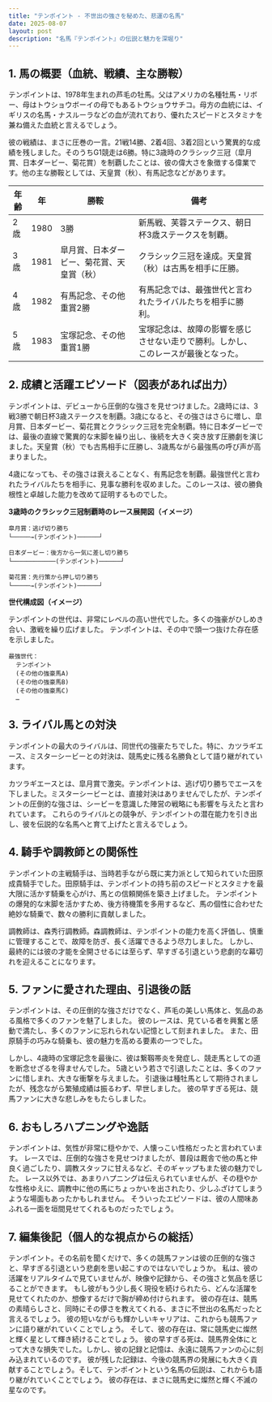 ```yaml
---
title: "テンポイント - 不世出の強さを秘めた、悲運の名馬"
date: 2025-08-07
layout: post
description: "名馬『テンポイント』の伝説と魅力を深堀り"
---
```


## 1. 馬の概要（血統、戦績、主な勝鞍）

テンポイントは、1978年生まれの芦毛の牡馬。父はアメリカの名種牡馬・リボー、母はトウショウボーイの母でもあるトウショウサチコ。母方の血統には、イギリスの名馬・ナスルーラなどの血が流れており、優れたスピードとスタミナを兼ね備えた血統と言えるでしょう。

彼の戦績は、まさに圧巻の一言。21戦14勝、2着4回、3着2回という驚異的な成績を残しました。そのうちG1競走は6勝。特に3歳時のクラシック三冠（皐月賞、日本ダービー、菊花賞）を制覇したことは、彼の偉大さを象徴する偉業です。他の主な勝鞍としては、天皇賞（秋）、有馬記念などがあります。

| 年齢 | 年 | 勝鞍                                         | 備考                                                                 |
|-----|----|----------------------------------------------|----------------------------------------------------------------------|
| 2歳  | 1980 | 3勝                                          | 新馬戦、芙蓉ステークス、朝日杯3歳ステークスを制覇。                         |
| 3歳  | 1981 | 皐月賞、日本ダービー、菊花賞、天皇賞（秋）    | クラシック三冠を達成。天皇賞（秋）は古馬を相手に圧勝。                         |
| 4歳  | 1982 | 有馬記念、その他重賞2勝                     | 有馬記念では、最強世代と言われたライバルたちを相手に勝利。                   |
| 5歳  | 1983 | 宝塚記念、その他重賞1勝                     | 宝塚記念は、故障の影響を感じさせない走りで勝利。しかし、このレースが最後となった。 |


## 2. 成績と活躍エピソード（図表があれば出力）

テンポイントは、デビューから圧倒的な強さを見せつけました。2歳時には、3戦3勝で朝日杯3歳ステークスを制覇。3歳になると、その強さはさらに増し、皐月賞、日本ダービー、菊花賞とクラシック三冠を完全制覇。特に日本ダービーでは、最後の直線で驚異的な末脚を繰り出し、後続を大きく突き放す圧勝劇を演じました。天皇賞（秋）でも古馬相手に圧勝し、3歳馬ながら最強馬の呼び声が高まりました。

4歳になっても、その強さは衰えることなく、有馬記念を制覇。最強世代と言われたライバルたちを相手に、見事な勝利を収めました。このレースは、彼の勝負根性と卓越した能力を改めて証明するものでした。

**3歳時のクラシック三冠制覇時のレース展開図（イメージ）**

```
皐月賞：逃げ切り勝ち
└─────→(テンポイント)──────┘

日本ダービー：後方から一気に差し切り勝ち
└────────────(テンポイント)──────┘

菊花賞：先行策から押し切り勝ち
└─────→(テンポイント)──────┘
```

**世代構成図（イメージ）**

テンポイントの世代は、非常にレベルの高い世代でした。多くの強豪がひしめき合い、激戦を繰り広げました。  テンポイントは、その中で頭一つ抜けた存在感を示しました。

```
最強世代：
  テンポイント
  (その他の強豪馬A)
  (その他の強豪馬B)
  (その他の強豪馬C)
  …
```


## 3. ライバル馬との対決

テンポイントの最大のライバルは、同世代の強豪たちでした。特に、カツラギエース、ミスターシービーとの対決は、競馬史に残る名勝負として語り継がれています。

カツラギエースとは、皐月賞で激突。テンポイントは、逃げ切り勝ちでエースを下しました。ミスターシービーとは、直接対決はありませんでしたが、テンポイントの圧倒的な強さは、シービーを意識した陣営の戦略にも影響を与えたと言われています。  これらのライバルとの競争が、テンポイントの潜在能力を引き出し、彼を伝説的な名馬へと育て上げたと言えるでしょう。


## 4. 騎手や調教師との関係性

テンポイントの主戦騎手は、当時若手ながら既に実力派として知られていた田原成貴騎手でした。田原騎手は、テンポイントの持ち前のスピードとスタミナを最大限に活かす騎乗を心がけ、馬との信頼関係を築き上げました。  テンポイントの爆発的な末脚を活かすため、後方待機策を多用するなど、馬の個性に合わせた絶妙な騎乗で、数々の勝利に貢献しました。

調教師は、森秀行調教師。森調教師は、テンポイントの能力を高く評価し、慎重に管理することで、故障を防ぎ、長く活躍できるよう尽力しました。  しかし、最終的には彼の才能を全開させるには至らず、早すぎる引退という悲劇的な幕切れを迎えることになります。


## 5. ファンに愛された理由、引退後の話

テンポイントは、その圧倒的な強さだけでなく、芦毛の美しい馬体と、気品のある風格で多くのファンを魅了しました。  彼のレースは、見ている者を興奮と感動で満たし、多くのファンに忘れられない記憶として刻まれました。  また、田原騎手の巧みな騎乗も、彼の魅力を高める要素の一つでした。

しかし、4歳時の宝塚記念を最後に、彼は繋靱帯炎を発症し、競走馬としての道を断念せざるを得ませんでした。  5歳という若さで引退したことは、多くのファンに惜しまれ、大きな衝撃を与えました。  引退後は種牡馬として期待されましたが、残念ながら繁殖成績は振るわず、早世しました。  彼の早すぎる死は、競馬ファンに大きな悲しみをもたらしました。


## 6. おもしろハプニングや逸話

テンポイントは、気性が非常に穏やかで、人懐っこい性格だったと言われています。  レースでは、圧倒的な強さを見せつけましたが、普段は厩舎で他の馬と仲良く過ごしたり、調教スタッフに甘えるなど、そのギャップもまた彼の魅力でした。  レース以外では、あまりハプニングは伝えられていませんが、その穏やかな性格ゆえに、調教中に他の馬にちょっかいを出されたり、少しふざけてしまうような場面もあったかもしれません。  そういったエピソードは、彼の人間味あふれる一面を垣間見せてくれるものだったでしょう。


## 7. 編集後記（個人的な視点からの総括）

テンポイント。その名前を聞くだけで、多くの競馬ファンは彼の圧倒的な強さと、早すぎる引退という悲劇を思い起こすのではないでしょうか。  私は、彼の活躍をリアルタイムで見ていませんが、映像や記録から、その強さと気品を感じることができます。  もし彼がもう少し長く現役を続けられたら、どんな活躍を見せてくれたのか、想像するだけで胸が締め付けられます。  彼の存在は、競馬の素晴らしさと、同時にその儚さを教えてくれる、まさに不世出の名馬だったと言えるでしょう。  彼の短いながらも輝かしいキャリアは、これからも競馬ファンに語り継がれていくことでしょう。  そして、彼の存在は、常に競馬史に燦然と輝く星として輝き続けることでしょう。  彼の早すぎる死は、競馬界全体にとって大きな損失でした。しかし、彼の記録と記憶は、永遠に競馬ファンの心に刻み込まれているのです。  彼が残した記録は、今後の競馬界の発展にも大きく貢献することでしょう。そして、テンポイントという名馬の伝説は、これからも語り継がれていくことでしょう。  彼の存在は、まさに競馬史に燦然と輝く不滅の星なのです。
